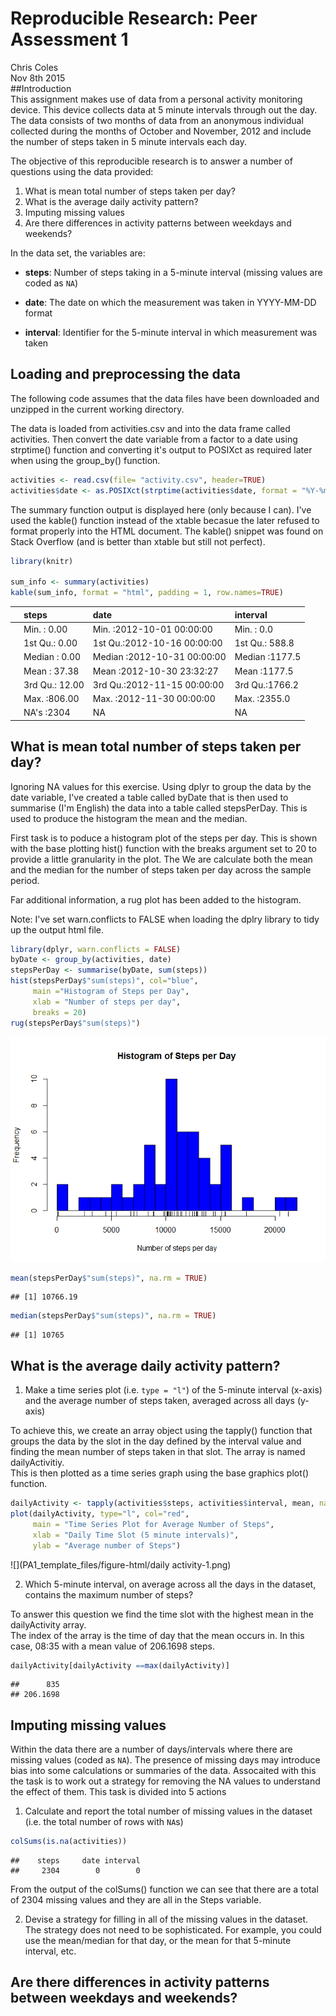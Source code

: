 # Reproducible Research: Peer Assessment 1
Chris Coles  
Nov 8th 2015  
##Introduction  
This assignment makes use of data from a personal activity monitoring
device. This device collects data at 5 minute intervals through out the
day. The data consists of two months of data from an anonymous
individual collected during the months of October and November, 2012
and include the number of steps taken in 5 minute intervals each day.


The objective of this reproducible research is to answer a number of questions using the data provided:  
1. What is mean total number of steps taken per day?  
2. What is the average daily activity pattern?  
3. Imputing missing values  
4. Are there differences in activity patterns between weekdays and weekends?  

In the data set, the variables are:

* **steps**: Number of steps taking in a 5-minute interval (missing
    values are coded as `NA`)

* **date**: The date on which the measurement was taken in YYYY-MM-DD
    format

* **interval**: Identifier for the 5-minute interval in which
    measurement was taken


## Loading and preprocessing the data
The following code assumes that the data files have been downloaded and unzipped in the current working directory.

The data is loaded from activities.csv and into the data frame called activities. Then convert the date variable from a factor to a date using strptime() function and converting it's output to POSIXct as required later when using the group_by() function.


```r
activities <- read.csv(file= "activity.csv", header=TRUE)
activities$date <- as.POSIXct(strptime(activities$date, format = "%Y-%m-%d"))
```

The summary function output is displayed here (only because I can). I've used the kable() function instead of the xtable becasue the later refused to format properly into the HTML document. The kable() snippet was found on Stack Overflow (and is better than xtable but still not perfect).


```r
library(knitr)

sum_info <- summary(activities)
kable(sum_info, format = "html", padding = 1, row.names=TRUE)
```

<table>
 <thead>
  <tr>
   <th style="text-align:left;">   </th>
   <th style="text-align:left;">     steps </th>
   <th style="text-align:left;">      date </th>
   <th style="text-align:left;">    interval </th>
  </tr>
 </thead>
<tbody>
  <tr>
   <td style="text-align:left;">  </td>
   <td style="text-align:left;"> Min.   :  0.00 </td>
   <td style="text-align:left;"> Min.   :2012-10-01 00:00:00 </td>
   <td style="text-align:left;"> Min.   :   0.0 </td>
  </tr>
  <tr>
   <td style="text-align:left;">  </td>
   <td style="text-align:left;"> 1st Qu.:  0.00 </td>
   <td style="text-align:left;"> 1st Qu.:2012-10-16 00:00:00 </td>
   <td style="text-align:left;"> 1st Qu.: 588.8 </td>
  </tr>
  <tr>
   <td style="text-align:left;">  </td>
   <td style="text-align:left;"> Median :  0.00 </td>
   <td style="text-align:left;"> Median :2012-10-31 00:00:00 </td>
   <td style="text-align:left;"> Median :1177.5 </td>
  </tr>
  <tr>
   <td style="text-align:left;">  </td>
   <td style="text-align:left;"> Mean   : 37.38 </td>
   <td style="text-align:left;"> Mean   :2012-10-30 23:32:27 </td>
   <td style="text-align:left;"> Mean   :1177.5 </td>
  </tr>
  <tr>
   <td style="text-align:left;">  </td>
   <td style="text-align:left;"> 3rd Qu.: 12.00 </td>
   <td style="text-align:left;"> 3rd Qu.:2012-11-15 00:00:00 </td>
   <td style="text-align:left;"> 3rd Qu.:1766.2 </td>
  </tr>
  <tr>
   <td style="text-align:left;">  </td>
   <td style="text-align:left;"> Max.   :806.00 </td>
   <td style="text-align:left;"> Max.   :2012-11-30 00:00:00 </td>
   <td style="text-align:left;"> Max.   :2355.0 </td>
  </tr>
  <tr>
   <td style="text-align:left;">  </td>
   <td style="text-align:left;"> NA's   :2304 </td>
   <td style="text-align:left;"> NA </td>
   <td style="text-align:left;"> NA </td>
  </tr>
</tbody>
</table>


## What is mean total number of steps taken per day?
Ignoring NA values for this exercise. 
Using dplyr to group the data by the date variable, I've created a table called byDate that is then used to summarise (I'm English) the data into a table called stepsPerDay. This is used to produce the histogram the mean and the median.

First task is to poduce a histogram plot of the steps per day. This is shown with the base plotting hist() function with the breaks argument set to 20 to provide a little granularity in the plot.
The We are calculate both the mean and the median for the number of steps taken per day across the sample period.   

Far additional information, a rug plot has been added to the histogram.  

Note: I've set warn.conflicts to FALSE when loading the dplry library to tidy up the output html file.


```r
library(dplyr, warn.conflicts = FALSE)
byDate <- group_by(activities, date)
stepsPerDay <- summarise(byDate, sum(steps))
hist(stepsPerDay$"sum(steps)", col="blue", 
     main ="Histogram of Steps per Day",
     xlab = "Number of steps per day",
     breaks = 20)
rug(stepsPerDay$"sum(steps)")
```

![](PA1_template_files/figure-html/mean-1.png) 

```r
mean(stepsPerDay$"sum(steps)", na.rm = TRUE)
```

```
## [1] 10766.19
```

```r
median(stepsPerDay$"sum(steps)", na.rm = TRUE)
```

```
## [1] 10765
```


## What is the average daily activity pattern?

1. Make a time series plot (i.e. `type = "l"`) of the 5-minute interval (x-axis) and the average number of steps taken, averaged across all days (y-axis)  
  
To achieve this, we create an array object using the tapply() function that groups the data by the slot in the day defined by the interval value and finding the mean number of steps taken in that slot. The array is named dailyActivitiy.  
This is then plotted as a time series graph using the base graphics plot() function.


```r
dailyActivity <- tapply(activities$steps, activities$interval, mean, na.rm=TRUE)
plot(dailyActivity, type="l", col="red", 
     main = "Time Series Plot for Average Number of Steps",
     xlab = "Daily Time Slot (5 minute intervals)",
     ylab = "Average number of Steps")
```

![](PA1_template_files/figure-html/daily activity-1.png) 
  
2. Which 5-minute interval, on average across all the days in the dataset, contains the maximum number of steps?    

To answer this question we find the time slot with the highest mean in the dailyActivity array.  
The index of the array is the time of day that the mean occurs in. In this case, 08:35 with a mean value of 206.1698 steps.



```r
dailyActivity[dailyActivity ==max(dailyActivity)]
```

```
##      835 
## 206.1698
```



## Imputing missing values

Within the data there are a number of days/intervals where there are missing
values (coded as `NA`). The presence of missing days may introduce
bias into some calculations or summaries of the data. Assocaited with this the task is to work out a strategy for removing the NA values to understand the effect of them. This task is divided into 5 actions 

1. Calculate and report the total number of missing values in the dataset (i.e. the total number of rows with `NA`s)


```r
colSums(is.na(activities))
```

```
##    steps     date interval 
##     2304        0        0
```
  
From the output of the colSums() function we can see that there are a total of 2304 missing values and they are all in the Steps variable.  

2. Devise a strategy for filling in all of the missing values in the dataset. The strategy does not need to be sophisticated. For example, you could use the mean/median for that day, or the mean for that 5-minute interval, etc.  





## Are there differences in activity patterns between weekdays and weekends?
